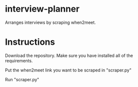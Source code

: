 # interview-planner
Arranges interviews by scraping when2meet.

# Instructions
Download the repository. Make sure you have installed all of the requirements.

Put the when2meet link you want to be scraped in "scraper.py"

Run "scraper.py"
